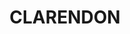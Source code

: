 ---
lastmod: '2025-04-06T06:05:20+00:00'
latitude: -33.466271
layout: suburb
longitude: 150.88744
postcode: '2756'
state: NSW
title: CLARENDON
url: /nsw/clarendon/
---